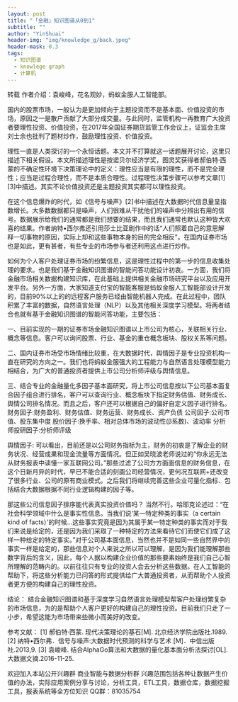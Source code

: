 ```yaml
---
layout: post
title: "「金融」知识图谱从0到1"
subtitle: ""
author: "YinShuai"
header-img: "img/knowledge_g/back.jpeg"
header-mask: 0.3
tags:
  - 知识图谱
  - knowlege graph
  - 计算机
---
```

转载
作者介绍：袁峻峰，花名观妙，蚂蚁金服人工智能部。

   国内的股票市场，一般认为是更加倾向于主题投资而不是基本面、价值投资的市场，原因之一是散户贡献了大部分成交量。与此同时，监管机构一再教育广大投资者要理性投资、价值投资，在2017年全国证券期货监管工作会议上，证监会主席刘士余也批判了题材炒作，鼓励理性投资、价值投资。

理性一直是人类探讨的一个永恒话题。本文并不打算就这一话题展开讨论，这里只描述下相关假设。本文所描述理性是按诺贝尔经济学奖，图灵奖获得者郝伯特·西蒙的不确定性环境下决策理论中的定义：理性应当是有限的理性，而不是完全理性；应当是过程合理性，而不是本质合理性。过程理性决策步骤可以参考文章[1][3]中描述。其实不论价值投资还是主题投资其实都可以理性投资。

在这个信息爆炸的时代，如《信号与噪声》[2]书中描述在大数据时代信息量呈指数增长。大多数数据都只是噪声，人们很难从干扰他们的噪声中分辨出有用的信号。数据展示给我们的通常都是我们想要的结果，而且我们通常也默认这种皆大欢喜的结果。作者纳特•西尔弗还引用莎士比亚剧作中的话“人们照着自己的意思解释一切事物的原因，实际上却和这些事物本身的目的完全相反”。在国内证券市场也是如此，更有甚者，有些专业的市场参与者还利用这点进行炒作。

如何为个人客户处理证券市场的纷繁信息，这是理性过程中的第一步的信息收集处理的要求。也是我们基于金融知识图谱的智能问答功能设计初衷。一方面，我们将金融市场相关数据构建知识库，在此基础上提供相关金融市场研究平台以及应用开发平台。另外一方面，大家知道支付宝的智能客服是蚂蚁金服人工智能部设计开发的，目前90%以上的的远程客户服务已经由智能机器人完成。在此过程中，团队积累了丰富的数据，自然语言处理（NLP）以及其他相关深度学习模型。将两者结合也就有基于金融知识图谱的智能问答功能，主要包括：

一、目前实现的一期的证券市场金融知识图谱以上市公司为核心，关联相关行业、概念等信息。客户可以询问股票、行业、基金的重仓概念板块、股权关系等问题。



二、国内证券市场受市场情绪比较重，在大数据时代，舆情因子是专业投资机构一直在研究的方向之一。我们也将蚂蚁金服强大的工程能力与自然语言处理模型能力相结合，为广大的普通投资者提供上市公司分析师评级与舆情信息。



三、结合专业的金融量化多因子基本面研究，将上市公司信息按以下公司基本面复合因子组合进行排名，客户可以查询行业、概念板块下指定财务估值、财务成长、舆情公司排名情况。而且之后，客户还可以根据自己的偏好自定义因子进行排名。
财务因子:财务盈利、财务估值、财务运营、财务成长、资产负债
公司因子:公司市值、股东集中度
股价因子:换手率、相对总体市场的波动性(β系数)、波动率
分析师投研因子:分析师评级

舆情因子:
可以看出，目前还是以公司财务指标为主，财务的初衷是了解企业的财务状况、经营成果和现金流量等方面情况。但正如吴晓波老师说过的“你永远无法从财务报表中读懂一家互联网公司。”那些过滤了公司方方面面信息的财务信息，在这个日新月异的时代，早已不能合适的刻画公司经营情况，更何况互联网+还改变了很多行业、公司的原有商业模式。之后我们将继续完善这些企业可量化指标、包括结合大数据根据不同行业逻辑构建的因子等。

那这些公司信息因子排序能代表真实投资价值吗？ 当然不行。哈耶克论述过：“在社会科学领域中什么是事实性信息。当我们说‘某一特定种类的事实（a certain kind of facts）’的时候…这些事实究竟是因为其属于某一特定种类的事实而对于我们来说是给定的，还是因为我们采取了一种特定的方法来看待它们而使它们成了这样一种给定的特定事实。”对于公司基本面信息，当然也并不是如同一些自然界中的事实一样是给定的，那些信息对个人来说之所以可以理解，是因为我们能理解那些数字背后的含义，因此，每个人据以构建企业价值的那些要素始终是我们自己心智所理解的范畴内的。以前往往只有专业的投资人会去分析这些数据。在人工智能的帮助下，将这些分析能力已问答的形式提供给广大普通投资者，从而帮助个人投资者更方便的构建自己的理性投资。

结论：
结合金融知识图谱和基于深度学习自然语言处理模型帮客户处理纷繁复杂的市场信息，为的是帮助个人客户更好的构建自己的理性投资。目前我们只走了一小步，希望这能为市场带来些微小而美好的改变。

参考文献：
[1] 郝伯特·西蒙. 现代决策理论的基石[M]. 北京经济学院出版社.1989.
[2] 纳特•西尔弗．信号与噪声:大数据时代预测的科学与艺术 [M]．中信出版社.2013,9.
[3] 袁峻峰. 结合AlphaGo算法和大数据的量化基本面分析法探讨[OL].大数据文摘.2016-11-25.

欢迎加入本站公开兴趣群
商业智能与数据分析群
兴趣范围包括各种让数据产生价值的办法，实际应用案例分享与讨论，分析工具，ETL工具，数据仓库，数据挖掘工具，报表系统等全方位知识
QQ群：81035754
